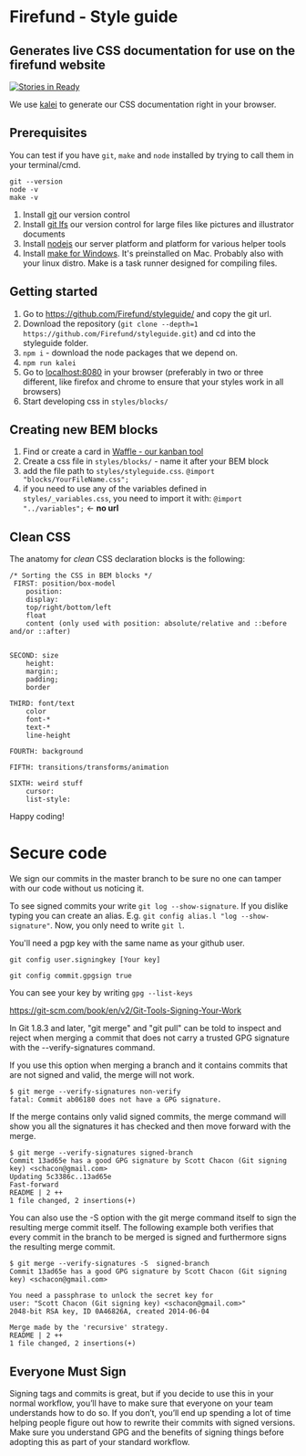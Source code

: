 # Firefund - Style guide

## Generates live CSS documentation for use on the firefund website

[![Stories in Ready](https://badge.waffle.io/Firefund/styleguide.png?label=ready&title=Ready)](https://waffle.io/Firefund/styleguide)

We use [kalei](https://github.com/Firefund/kaleistyleguide/) to generate our CSS documentation right in your browser.

## Prerequisites

You can test if you have `git`, `make` and `node` installed by trying to call them in your terminal/cmd.
```
git --version
node -v
make -v
```

1. Install [git](https://git-scm.com/downloads) our version control
2. Install [git lfs](https://git-lfs.github.com/) our version control for large files like pictures and illustrator documents
3. Install [nodejs](https://nodejs.org/en/) our server platform and platform for various helper tools
4. Install [make for Windows](http://gnuwin32.sourceforge.net/packages/make.htm). It's preinstalled on Mac.
Probably also with your linux distro. Make is a task runner designed for compiling files. 


## Getting started

1. Go to https://github.com/Firefund/styleguide/ and copy the git url.
1. Download the repository (`git clone --depth=1 https://github.com/Firefund/styleguide.git`) and cd into the styleguide folder.
2. `npm i` - download the node packages that we depend on.
3. `npm run kalei`
4. Go to [localhost:8080](localhost:8080) in your browser (preferably in two or three different, like firefox and chrome
to ensure that your styles work in all browsers)
5. Start developing css in `styles/blocks/`


## Creating new BEM blocks

1. Find or create a card in [Waffle - our kanban tool](https://waffle.io/Firefund/styleguide)
2. Create a css file in `styles/blocks/` - name it after your BEM block
3. add the file path to `styles/styleguide.css`. `@import "blocks/YourFileName.css";`
4. if you need to use any of the variables defined in `styles/_variables.css`, you need to import it with: `@import "../variables";` <- **no url**


## Clean CSS

The anatomy for *clean* CSS declaration blocks is the following: 
```
/* Sorting the CSS in BEM blocks */
 FIRST: position/box-model
	position:
	display:
	top/right/bottom/left
	float
	content (only used with position: absolute/relative and ::before and/or ::after)


SECOND: size
	height:
	margin:;
	padding;
	border

THIRD: font/text
	color
	font-*
	text-*
	line-height

FOURTH: background

FIFTH: transitions/transforms/animation

SIXTH: weird stuff
	cursor:
	list-style:
```

Happy coding!


# Secure code

We sign our commits in the master branch to be sure no one can tamper with our code without us noticing it.

To see signed commits your write `git log --show-signature`.
If you dislike typing you can create an alias. E.g. `git config alias.l "log --show-signature"`.
Now, you only need to write `git l`.

You'll need a pgp key with the same name as your github user.

`git config user.signingkey [Your key]`

`git config commit.gpgsign true`

You can see your key by writing `gpg --list-keys`

https://git-scm.com/book/en/v2/Git-Tools-Signing-Your-Work

In Git 1.8.3 and later, "git merge" and "git pull" can be told to inspect and reject when merging a commit that does not carry a trusted GPG signature with the --verify-signatures command.

If you use this option when merging a branch and it contains commits that are not signed and valid, the merge will not work.

	$ git merge --verify-signatures non-verify
	fatal: Commit ab06180 does not have a GPG signature.
If the merge contains only valid signed commits, the merge command will show you all the signatures it has checked and then move forward with the merge.

	$ git merge --verify-signatures signed-branch
	Commit 13ad65e has a good GPG signature by Scott Chacon (Git signing key) <schacon@gmail.com>
	Updating 5c3386c..13ad65e
	Fast-forward
	README | 2 ++
	1 file changed, 2 insertions(+)
You can also use the -S option with the git merge command itself to sign the resulting merge commit itself. The following example both verifies that every commit in the branch to be merged is signed and furthermore signs the resulting merge commit.

	$ git merge --verify-signatures -S  signed-branch
	Commit 13ad65e has a good GPG signature by Scott Chacon (Git signing key) <schacon@gmail.com>

	You need a passphrase to unlock the secret key for
	user: "Scott Chacon (Git signing key) <schacon@gmail.com>"
	2048-bit RSA key, ID 0A46826A, created 2014-06-04

	Merge made by the 'recursive' strategy.
	README | 2 ++
	1 file changed, 2 insertions(+)

## Everyone Must Sign
Signing tags and commits is great, but if you decide to use this in your normal workflow, you’ll have to make sure that everyone on your team understands how to do so. If you don’t, you’ll end up spending a lot of time helping people figure out how to rewrite their commits with signed versions. Make sure you understand GPG and the benefits of signing things before adopting this as part of your standard workflow.
